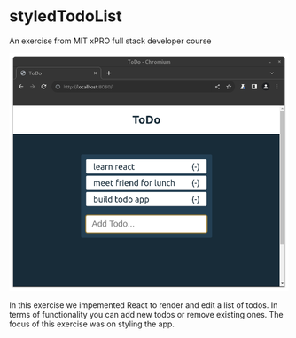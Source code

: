 # styledTodoList
An exercise from MIT xPRO full stack developer course

![screenshot](https://github.com/fab-log/styledTodoList/blob/main/screenshot.png)

In this exercise we impemented React to render and edit a list of todos.
In terms of functionality you can add new todos or remove existing ones.
The focus of this exercise was on styling the app.
